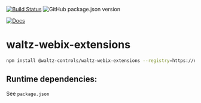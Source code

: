 [![Build Status](https://travis-ci.org/waltz-controls/waltz-webix-extensions.svg?branch=master)](https://travis-ci.org/waltz-controls/waltz-webix-extensions)
![GitHub package.json version](https://img.shields.io/github/package-json/v/waltz-controls/waltz-webix-extensions)

[![Docs](https://img.shields.io/badge/Docs-Generated-green.svg)](https://waltz-controls.github.io/waltz-webix-extensions/)


# waltz-webix-extensions


```bash
npm install @waltz-controls/waltz-webix-extensions --registry=https://npm.pkg.github.com/waltz-controls
```

## Runtime dependencies:

See `package.json`


